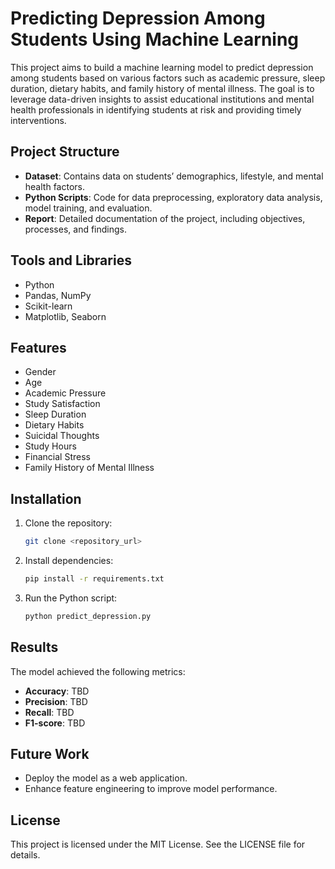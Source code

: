 # Predicting Depression Among Students Using Machine Learning

This project aims to build a machine learning model to predict depression among students based on various factors such as academic pressure, sleep duration, dietary habits, and family history of mental illness. The goal is to leverage data-driven insights to assist educational institutions and mental health professionals in identifying students at risk and providing timely interventions.

## Project Structure

- **Dataset**: Contains data on students’ demographics, lifestyle, and mental health factors.
- **Python Scripts**: Code for data preprocessing, exploratory data analysis, model training, and evaluation.
- **Report**: Detailed documentation of the project, including objectives, processes, and findings.

## Tools and Libraries

- Python
- Pandas, NumPy
- Scikit-learn
- Matplotlib, Seaborn

## Features
- Gender
- Age
- Academic Pressure
- Study Satisfaction
- Sleep Duration
- Dietary Habits
- Suicidal Thoughts
- Study Hours
- Financial Stress
- Family History of Mental Illness

## Installation

1. Clone the repository:
   ```bash
   git clone <repository_url>
   ```
2. Install dependencies:
   ```bash
   pip install -r requirements.txt
   ```
3. Run the Python script:
   ```bash
   python predict_depression.py
   ```

## Results
The model achieved the following metrics:
- **Accuracy**: TBD
- **Precision**: TBD
- **Recall**: TBD
- **F1-score**: TBD

## Future Work
- Deploy the model as a web application.
- Enhance feature engineering to improve model performance.

## License
This project is licensed under the MIT License. See the LICENSE file for details.
